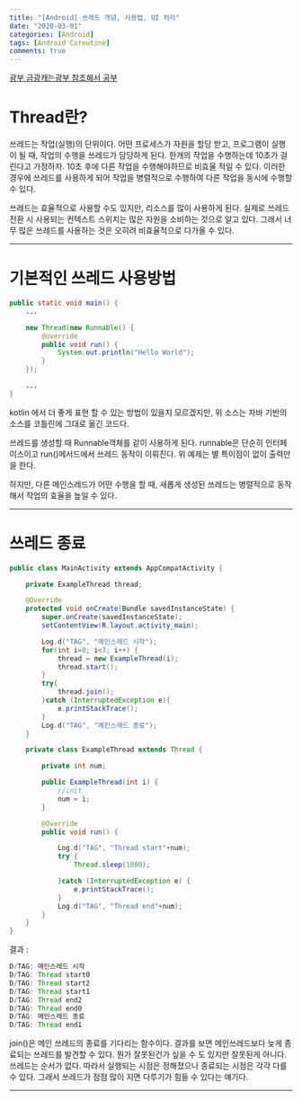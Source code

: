 ```yaml
---
title: "[Android] 쓰레드 개념, 사용법, UI 처리"
date: "2020-03-01"
categories: [Android]
tags: [Android Coroutine]
comments: true
---
```


<style>
    .android {
        color: green;
    } 
</style>

[광부 금광캐는광부 참조해서 공부](https://itmining.tistory.com/4)

# Thread란?

쓰레드는 작업(실행)의 단위이다. 어떤 프로세스가 자원을 할당 받고, 프로그램이 실행이 될 때, 작업의 수행을 쓰레드가 담당하게 된다. 한개의 작업을 수행하는데 10초가 걸린다고 가정하자. 10초 후에 다른 작업을 수행해야하므로 비효율 적일 수 있다. 이러한 경우에 쓰레드를 사용하게 되어 작업을 병렬적으로 수행하여 다른 작업을 동시에 수행할 수 있다.

쓰레드는 효율적으로 사용할 수도 있지만, 리소스를 많이 사용하게 된다. 실제로 쓰레드 전환 시 사용되는 컨텍스트 스위치는 많은 자원을 소비하는 것으로 알고 있다. 그래서 너무 많은 쓰레드를 사용하는 것은 오히려 비효율적으로 다가올 수 있다.

---

# 기본적인 쓰레드 사용방법

```java
public static void main() {
    ...

    new Thread(new Runnable() {
        @override
        public void run() {
            System.out.println("Hello World");
        }
    });

    ...
}
```

kotlin 에서 더 좋게 표현 할 수 있는 방법이 있을지 모르겠지만, 위 소스는 자바 기반의 소스를 코틀린에 그대로 옮긴 코드다.

쓰레드를 생성할 때 Runnable객체를 같이 사용하게 된다. runnable은 단순히 인터페이스이고 run()메서드에서 쓰레드 동작이 이뤄진다. 위 예제는 별 특이점이 없이 출력만을 한다.

하지만, 다른 메인스레드가 어떤 수행을 할 때, 새롭게 생성된 쓰레드는 병렬적으로 동작해서 작업의 효율을 높일 수 있다.

---

# 쓰레드 종료

```java
public class MainActivity extends AppCompatActivity {

    private ExampleThread thread;

    @Override
    protected void onCreate(Bundle savedInstanceState) {
        super.onCreate(savedInstanceState);
        setContentView(R.layout.activity_main);

        Log.d("TAG", "메인스레드 시작");
        for(int i=0; i<3; i++) {
            thread = new ExampleThread(i);
            thread.start();
        }
        try{
            thread.join();
        }catch (InterruptedException e){
            e.printStackTrace();
        }
        Log.d("TAG", "메인스레드 종료");
    }

    private class ExampleThread extends Thread {

        private int num;

        public ExampleThread(int i) {
            //init
            num = i;
        }

        @Override
        public void run() {

            Log.d("TAG", "Thread start"+num);
            try {
                Thread.sleep(1000);

            }catch (InterruptedException e) {
                e.printStackTrace();
            }
            Log.d("TAG", "Thread end"+num);
        }
    }
}

```

결과 :

```java
D/TAG: 메인스레드 시작
D/TAG: Thread start0
D/TAG: Thread start2
D/TAG: Thread start1
D/TAG: Thread end2
D/TAG: Thread end0
D/TAG: 메인스레드 종료
D/TAG: Thread end1
```

join()은 메인 쓰레드의 종료를 기다리는 함수이다. 결과를 보면 메인쓰레드보다 늦게 종료되는 쓰레드를 발견할 수 있다. 뭔가 잘못된건가 싶을 수 도 있지만 잘못된게 아니다. 쓰레드는 순서가 없다. 따라서 실행되는 시점은 정해졌으나 종료되는 시점은 각각 다를 수 있다. 그래서 쓰레드가 점점 많이 지면 다루기가 힘들 수 있다는 얘기다.

---
